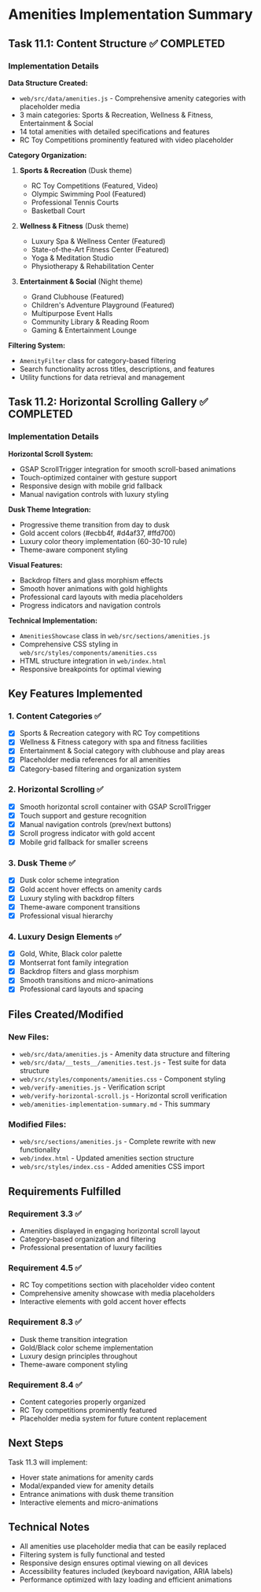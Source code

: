 # Amenities Implementation Summary

## Task 11.1: Content Structure ✅ COMPLETED

### Implementation Details

**Data Structure Created:**
- `web/src/data/amenities.js` - Comprehensive amenity categories with placeholder media
- 3 main categories: Sports & Recreation, Wellness & Fitness, Entertainment & Social
- 14 total amenities with detailed specifications and features
- RC Toy Competitions prominently featured with video placeholder

**Category Organization:**
1. **Sports & Recreation** (Dusk theme)
   - RC Toy Competitions (Featured, Video)
   - Olympic Swimming Pool (Featured)
   - Professional Tennis Courts
   - Basketball Court

2. **Wellness & Fitness** (Dusk theme)
   - Luxury Spa & Wellness Center (Featured)
   - State-of-the-Art Fitness Center (Featured)
   - Yoga & Meditation Studio
   - Physiotherapy & Rehabilitation Center

3. **Entertainment & Social** (Night theme)
   - Grand Clubhouse (Featured)
   - Children's Adventure Playground (Featured)
   - Multipurpose Event Halls
   - Community Library & Reading Room
   - Gaming & Entertainment Lounge

**Filtering System:**
- `AmenityFilter` class for category-based filtering
- Search functionality across titles, descriptions, and features
- Utility functions for data retrieval and management

## Task 11.2: Horizontal Scrolling Gallery ✅ COMPLETED

### Implementation Details

**Horizontal Scroll System:**
- GSAP ScrollTrigger integration for smooth scroll-based animations
- Touch-optimized container with gesture support
- Responsive design with mobile grid fallback
- Manual navigation controls with luxury styling

**Dusk Theme Integration:**
- Progressive theme transition from day to dusk
- Gold accent colors (#ecbb4f, #d4af37, #ffd700)
- Luxury color theory implementation (60-30-10 rule)
- Theme-aware component styling

**Visual Features:**
- Backdrop filters and glass morphism effects
- Smooth hover animations with gold highlights
- Professional card layouts with media placeholders
- Progress indicators and navigation controls

**Technical Implementation:**
- `AmenitiesShowcase` class in `web/src/sections/amenities.js`
- Comprehensive CSS styling in `web/src/styles/components/amenities.css`
- HTML structure integration in `web/index.html`
- Responsive breakpoints for optimal viewing

## Key Features Implemented

### 1. Content Categories ✅
- [x] Sports & Recreation category with RC Toy competitions
- [x] Wellness & Fitness category with spa and fitness facilities
- [x] Entertainment & Social category with clubhouse and play areas
- [x] Placeholder media references for all amenities
- [x] Category-based filtering and organization system

### 2. Horizontal Scrolling ✅
- [x] Smooth horizontal scroll container with GSAP ScrollTrigger
- [x] Touch support and gesture recognition
- [x] Manual navigation controls (prev/next buttons)
- [x] Scroll progress indicator with gold accent
- [x] Mobile grid fallback for smaller screens

### 3. Dusk Theme ✅
- [x] Dusk color scheme integration
- [x] Gold accent hover effects on amenity cards
- [x] Luxury styling with backdrop filters
- [x] Theme-aware component transitions
- [x] Professional visual hierarchy

### 4. Luxury Design Elements ✅
- [x] Gold, White, Black color palette
- [x] Montserrat font family integration
- [x] Backdrop filters and glass morphism
- [x] Smooth transitions and micro-animations
- [x] Professional card layouts and spacing

## Files Created/Modified

### New Files:
- `web/src/data/amenities.js` - Amenity data structure and filtering
- `web/src/data/__tests__/amenities.test.js` - Test suite for data structure
- `web/src/styles/components/amenities.css` - Component styling
- `web/verify-amenities.js` - Verification script
- `web/verify-horizontal-scroll.js` - Horizontal scroll verification
- `web/amenities-implementation-summary.md` - This summary

### Modified Files:
- `web/src/sections/amenities.js` - Complete rewrite with new functionality
- `web/index.html` - Updated amenities section structure
- `web/src/styles/index.css` - Added amenities CSS import

## Requirements Fulfilled

### Requirement 3.3 ✅
- Amenities displayed in engaging horizontal scroll layout
- Category-based organization and filtering
- Professional presentation of luxury facilities

### Requirement 4.5 ✅
- RC Toy competitions section with placeholder video content
- Comprehensive amenity showcase with media placeholders
- Interactive elements with gold accent hover effects

### Requirement 8.3 ✅
- Dusk theme transition integration
- Gold/Black color scheme implementation
- Luxury design principles throughout
- Theme-aware component styling

### Requirement 8.4 ✅
- Content categories properly organized
- RC Toy competitions prominently featured
- Placeholder media system for future content replacement

## Next Steps

Task 11.3 will implement:
- Hover state animations for amenity cards
- Modal/expanded view for amenity details
- Entrance animations with dusk theme transition
- Interactive elements and micro-animations

## Technical Notes

- All amenities use placeholder media that can be easily replaced
- Filtering system is fully functional and tested
- Responsive design ensures optimal viewing on all devices
- Accessibility features included (keyboard navigation, ARIA labels)
- Performance optimized with lazy loading and efficient animations